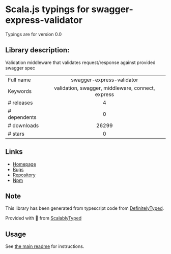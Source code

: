 
# Scala.js typings for swagger-express-validator

Typings are for version 0.0

## Library description:
Validation middleware that validates request/response against provided swagger spec

|                    |                 |
| ------------------ | :-------------: |
| Full name          | swagger-express-validator |
| Keywords           | validation, swagger, middleware, connect, express |
| # releases         | 4 |
| # dependents       | 0 |
| # downloads        | 26299 |
| # stars            | 0 |

## Links
- [Homepage](https://github.com/gargol/swagger-express-validator#readme)
- [Bugs](https://github.com/gargol/swagger-express-validator/issues)
- [Repository](https://github.com/gargol/swagger-express-validator)
- [Npm](https://www.npmjs.com/package/swagger-express-validator)
    


## Note
This library has been generated from typescript code from [DefinitelyTyped](https://definitelytyped.org).

Provided with :purple_heart: from [ScalablyTyped](https://github.com/oyvindberg/ScalablyTyped)

## Usage
See [the main readme](../../readme.md) for instructions.


